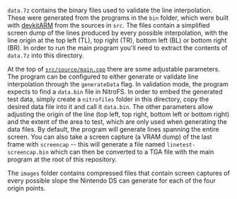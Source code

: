 `data.7z` contains the binary files used to validate the line interpolation. These were generated from the programs in the `bin` folder, which were built with [devkitARM](https://devkitpro.org/wiki/Getting_Started) from the sources in `src`. The files contain a simplified screen dump of the lines produced by every possible interpolation, with the line origin at the top left (TL), top right (TR), bottom left (BL) or bottom right (BR). In order to run the main program you'll need to extract the contents of `data.7z` into this directory.

At the top of [`src/source/main.cpp`](src/source/main.cpp) there are some adjustable parameters. The program can be configured to either generate or validate line interpolation through the `generateData` flag. In validation mode, the program expects to find a `data.bin` file in NitroFS. In order to embed the generated test data, simply create a `nitrofiles` folder in this directory, copy the desired data file into it and call it `data.bin`. The other parameters allow adjusting the origin of the line (top left, top right, bottom left or bottom right) and the extent of the area to test, which are only used when generating the data files. By default, the program will generate lines spanning the entire screen. You can also take a screen capture (a VRAM dump) of the last frame with `screencap` -- this will generate a file named `linetest-screencap.bin` which can then be converted to a TGA file with the main program at the root of this repository.

The `images` folder contains compressed files that contain screen captures of every possible slope the Nintendo DS can generate for each of the four origin points.
